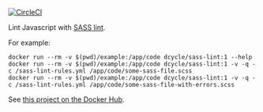 [![CircleCI](https://circleci.com/gh/dcycle/docker-sass-lint.svg?style=svg)](https://circleci.com/gh/dcycle/docker-sass-lint)

Lint Javascript with [SASS lint](https://www.npmjs.com/package/sass-lint).

For example:

    docker run --rm -v $(pwd)/example:/app/code dcycle/sass-lint:1 --help
    docker run --rm -v $(pwd)/example:/app/code dcycle/sass-lint:1 -v -q -c /sass-lint-rules.yml /app/code/some-sass-file.scss
    docker run --rm -v $(pwd)/example:/app/code dcycle/sass-lint:1 -v -q -c /sass-lint-rules.yml /app/code/some-sass-file-with-errors.scss

See [this project on the Docker Hub](https://hub.docker.com/r/dcycle/sass-lint/).
